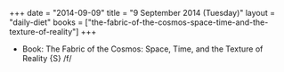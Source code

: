 +++
date = "2014-09-09"
title = "9 September 2014 (Tuesday)"
layout = "daily-diet"
books = ["the-fabric-of-the-cosmos-space-time-and-the-texture-of-reality"]
+++


* Book: The Fabric of the Cosmos: Space, Time, and the Texture of Reality {S} /f/
